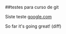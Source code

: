 ##testes para curso de git

Siste teste [google.com](http://google.com)

So far it's going great! (diff)